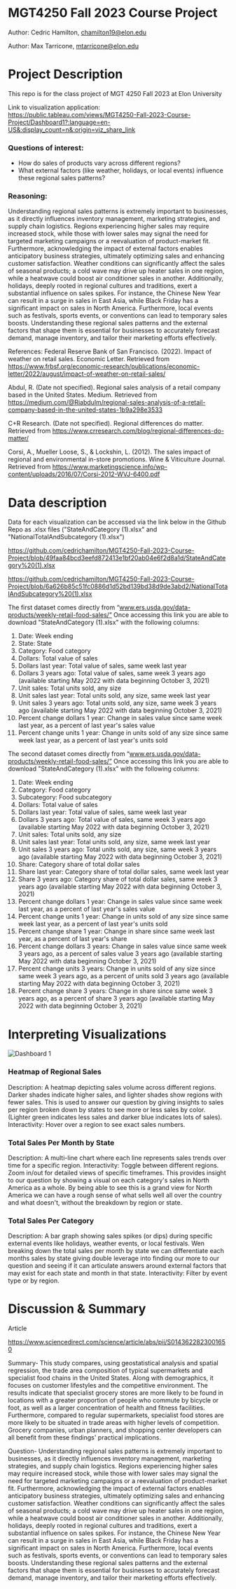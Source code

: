 # MGT4250 Fall 2023 Course Project
Author: Cedric Hamilton, chamilton19@elon.edu

Author: Max Tarricone, mtarricone@elon.edu

# Project Description
This repo is for the class project of MGT 4250 Fall 2023 at Elon University

Link to visualization application: https://public.tableau.com/views/MGT4250-Fall-2023-Course-Project/Dashboard1?:language=en-US&:display_count=n&:origin=viz_share_link

### Questions of interest:
- How do sales of products vary across different regions?
- What external factors (like weather, holidays, or local events) influence these regional sales patterns?

### Reasoning:
Understanding regional sales patterns is extremely important to businesses, as it directly influences inventory management, marketing strategies, and supply chain logistics. Regions experiencing higher sales may require increased stock, while those with lower sales may signal the need for targeted marketing campaigns or a reevaluation of product-market fit. Furthermore, acknowledging the impact of external factors enables anticipatory business strategies, ultimately optimizing sales and enhancing customer satisfaction. Weather conditions can significantly affect the sales of seasonal products; a cold wave may drive up heater sales in one region, while a heatwave could boost air conditioner sales in another. Additionally, holidays, deeply rooted in regional cultures and traditions, exert a substantial influence on sales spikes. For instance, the Chinese New Year can result in a surge in sales in East Asia, while Black Friday has a significant impact on sales in North America. Furthermore, local events such as festivals, sports events, or conventions can lead to temporary sales boosts. Understanding these regional sales patterns and the external factors that shape them is essential for businesses to accurately forecast demand, manage inventory, and tailor their marketing efforts effectively.

References:
Federal Reserve Bank of San Francisco. (2022). Impact of weather on retail sales. Economic Letter. Retrieved from https://www.frbsf.org/economic-research/publications/economic-letter/2022/august/impact-of-weather-on-retail-sales/

Abdul, R. (Date not specified). Regional sales analysis of a retail company based in the United States. Medium. Retrieved from https://medium.com/@Riabdulm/regional-sales-analysis-of-a-retail-company-based-in-the-united-states-1b9a298e3533

C+R Research. (Date not specified). Regional differences do matter. Retrieved from https://www.crresearch.com/blog/regional-differences-do-matter/

Corsi, A., Mueller Loose, S., & Lockshin, L. (2012). The sales impact of regional and environmental in-store promotions. Wine & Viticulture Journal. Retrieved from https://www.marketingscience.info/wp-content/uploads/2016/07/Corsi-2012-WVJ-6400.pdf


  # Data description
Data for each visualization can be accessed via the link below in the Github Repo as .xlsx files ("StateAndCategory (1).xlsx" and "NationalTotalAndSubcategory (1).xlsx")

https://github.com/cedrichamilton/MGT4250-Fall-2023-Course-Project/blob/49faa84bcd3eefd872413e1bf20ab04e6f2d8a1d/StateAndCategory%20(1).xlsx

https://github.com/cedrichamilton/MGT4250-Fall-2023-Course-Project/blob/6a626b85c51fc0886d1d52bd139bd38d9de3abd2/NationalTotalAndSubcategory%20(1).xlsx

The first dataset comes directly from “www.ers.usda.gov/data-products/weekly-retail-food-sales/” Once accessing this link you are able to download "StateAndCategory (1).xlsx" with the following columns:

1. Date: Week ending
2. State: State
3. Category: Food category
4. Dollars: Total value of sales
5. Dollars last year: Total value of sales, same week last year
6. Dollars 3 years ago: Total value of sales, same week 3 years ago (available starting May 2022 with data beginning October 3, 2021)
7. Unit sales: Total units sold, any size
8. Unit sales last year: Total units sold, any size, same week last year
9. Unit sales 3 years ago: Total units sold, any size, same week 3 years ago (available starting May 2022 with data beginning October 3, 2021)
10. Percent change dollars 1 year: Change in sales value since same week last year, as a percent of last year's sales value
11. Percent change units 1 year: Change in units sold of any size since same week last year, as a percent of last year's units sold

The second dataset comes directly from “www.ers.usda.gov/data-products/weekly-retail-food-sales/” Once accessing this link you are able to download "StateAndCategory (1).xlsx" with the following columns:

1. Date: Week ending
2. Category: Food category
3. Subcategory: Food subcategory
4. Dollars: Total value of sales
5. Dollars last year: Total value of sales, same week last year
6. Dollars 3 years ago: Total value of sales, same week 3 years ago (available starting May 2022 with data beginning October 3, 2021)
7. Unit sales: Total units sold, any size
8. Unit sales last year: Total units sold, any size, same week last year
9. Unit sales 3 years ago: Total units sold, any size, same week 3 years ago (available starting May 2022 with data beginning October 3, 2021)
10. Share: Category share of total dollar sales
11. Share last year: Category share of total dollar sales, same week last year
12. Share 3 years ago: Category share of total dollar sales, same week 3 years ago (available starting May 2022 with data beginning October 3, 2021)
13. Percent change dollars 1 year: Change in sales value since same week last year, as a percent of last year's sales value
14. Percent change units 1 year: Change in units sold of any size since same week last year, as a percent of last year's units sold
15. Percent change share 1 year: Change in share since same week last year, as a percent of last year's share
16. Percent change dollars 3 years: Change in sales value since same week 3 years ago, as a percent of sales value 3 years ago (available starting May 2022 with data beginning October 3, 2021)
17. Percent change units 3 years: Change in units sold of any size since same week 3 years ago, as a percent of units sold 3 years ago (available starting May 2022 with data beginning October 3, 2021)
18. Percent change share 3 years: Change in share since same week 3 years ago, as a percent of share 3 years ago (available starting May 2022 with data beginning October 3, 2021)



# Interpreting Visualizations
![Dashboard 1](https://github.com/cedrichamilton/MGT4250-Fall-2023-Course-Project/assets/152214811/95b9e17b-8704-4a18-86f1-153f60fa8e6c)

### Heatmap of Regional Sales
Description: A heatmap depicting sales volume across different regions. Darker shades indicate higher sales, and lighter shades show regions with fewer sales. This is used to answer our question by giving insights to sales per region broken down by states to see more or less sales by color. (Lighter green indicates less sales and darker blue indicates lots of sales).
Interactivity: Hover over a region to see exact sales numbers.

### Total Sales Per Month by State
Description: A multi-line chart where each line represents sales trends over time for a specific region.
Interactivity: Toggle between different regions. Zoom in/out for detailed views of specific timeframes. This provides insight to our question by showing a visual on each category's sales in North America as a whole. By being able to see this is a grand view for North America we can have a rough sense of what sells well all over the country and what doesn't, without the breakdown by region or state.   

### Total Sales Per Category
Description: A bar graph showing sales spikes (or dips) during specific external events like holidays, weather events, or local festivals. Wen breaking down the total sales per month by state we can differentiate each months sales by state giving double leverage into finding our more to our question and seeing if it can articulate answers around external factors that may exist for each state and month in that state. 
Interactivity: Filter by event type or by region.



# Discussion & Summary
Article 

https://www.sciencedirect.com/science/article/abs/pii/S0143622823001650

Summary- This study compares, using geostatistical analysis and spatial regression, the trade area composition of typical supermarkets and specialist food chains in the United States. Along with demographics, it focuses on customer lifestyles and the competitive environment. The results indicate that specialist grocery stores are more likely to be found in locations with a greater proportion of people who commute by bicycle or foot, as well as a larger concentration of health and fitness facilities. Furthermore, compared to regular supermarkets, specialist food stores are more likely to be situated in trade areas with higher levels of competition. Grocery companies, urban planners, and shopping center developers can all benefit from these findings' practical implications.

Question-  Understanding regional sales patterns is extremely important to businesses, as it directly influences inventory management, marketing strategies, and supply chain logistics. Regions experiencing higher sales may require increased stock, while those with lower sales may signal the need for targeted marketing campaigns or a reevaluation of product-market fit. Furthermore, acknowledging the impact of external factors enables anticipatory business strategies, ultimately optimizing sales and enhancing customer satisfaction. Weather conditions can significantly affect the sales of seasonal products; a cold wave may drive up heater sales in one region, while a heatwave could boost air conditioner sales in another. Additionally, holidays, deeply rooted in regional cultures and traditions, exert a substantial influence on sales spikes. For instance, the Chinese New Year can result in a surge in sales in East Asia, while Black Friday has a significant impact on sales in North America. Furthermore, local events such as festivals, sports events, or conventions can lead to temporary sales boosts. Understanding these regional sales patterns and the external factors that shape them is essential for businesses to accurately forecast demand, manage inventory, and tailor their marketing efforts effectively.


